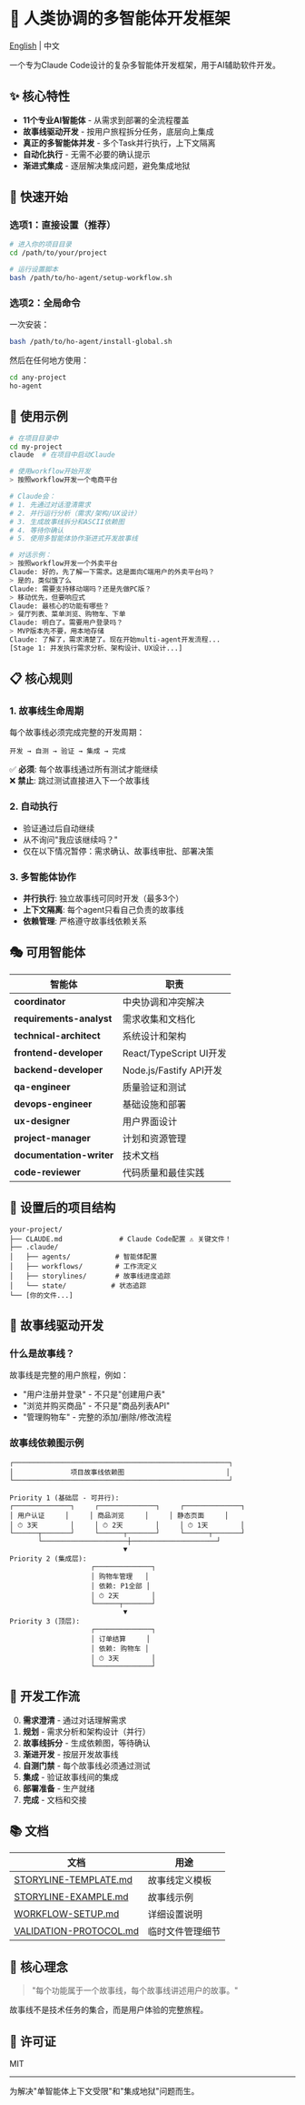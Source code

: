 # 🤖 人类协调的多智能体开发框架

[English](README.md) | 中文

一个专为Claude Code设计的复杂多智能体开发框架，用于AI辅助软件开发。

## ✨ 核心特性

- **11个专业AI智能体** - 从需求到部署的全流程覆盖
- **故事线驱动开发** - 按用户旅程拆分任务，底层向上集成
- **真正的多智能体并发** - 多个Task并行执行，上下文隔离
- **自动化执行** - 无需不必要的确认提示
- **渐进式集成** - 逐层解决集成问题，避免集成地狱

## 🚀 快速开始

### 选项1：直接设置（推荐）

```bash
# 进入你的项目目录
cd /path/to/your/project

# 运行设置脚本
bash /path/to/ho-agent/setup-workflow.sh
```

### 选项2：全局命令

一次安装：
```bash
bash /path/to/ho-agent/install-global.sh
```

然后在任何地方使用：
```bash
cd any-project
ho-agent
```

## 💬 使用示例

```bash
# 在项目目录中
cd my-project
claude  # 在项目中启动Claude

# 使用workflow开始开发
> 按照workflow开发一个电商平台

# Claude会：
# 1. 先通过对话澄清需求
# 2. 并行运行分析（需求/架构/UX设计）
# 3. 生成故事线拆分和ASCII依赖图
# 4. 等待你确认
# 5. 使用多智能体协作渐进式开发故事线

# 对话示例：
> 按照workflow开发一个外卖平台
Claude: 好的，先了解一下需求。这是面向C端用户的外卖平台吗？
> 是的，类似饿了么
Claude: 需要支持移动端吗？还是先做PC版？
> 移动优先，但要响应式
Claude: 最核心的功能有哪些？
> 餐厅列表、菜单浏览、购物车、下单
Claude: 明白了。需要用户登录吗？
> MVP版本先不要，用本地存储
Claude: 了解了，需求清楚了。现在开始multi-agent开发流程...
[Stage 1: 并发执行需求分析、架构设计、UX设计...]
```

## 📋 核心规则

### 1. 故事线生命周期

每个故事线必须完成完整的开发周期：
```
开发 → 自测 → 验证 → 集成 → 完成
```
✅ **必须**: 每个故事线通过所有测试才能继续  
❌ **禁止**: 跳过测试直接进入下一个故事线

### 2. 自动执行

- 验证通过后自动继续
- 从不询问"我应该继续吗？"
- 仅在以下情况暂停：需求确认、故事线审批、部署决策

### 3. 多智能体协作

- **并行执行**: 独立故事线可同时开发（最多3个）
- **上下文隔离**: 每个agent只看自己负责的故事线
- **依赖管理**: 严格遵守故事线依赖关系

## 🎭 可用智能体

| 智能体 | 职责 |
|-------|------|
| **coordinator** | 中央协调和冲突解决 |
| **requirements-analyst** | 需求收集和文档化 |
| **technical-architect** | 系统设计和架构 |
| **frontend-developer** | React/TypeScript UI开发 |
| **backend-developer** | Node.js/Fastify API开发 |
| **qa-engineer** | 质量验证和测试 |
| **devops-engineer** | 基础设施和部署 |
| **ux-designer** | 用户界面设计 |
| **project-manager** | 计划和资源管理 |
| **documentation-writer** | 技术文档 |
| **code-reviewer** | 代码质量和最佳实践 |

## 📂 设置后的项目结构

```
your-project/
├── CLAUDE.md              # Claude Code配置 ⚠️ 关键文件！
├── .claude/
│   ├── agents/           # 智能体配置
│   ├── workflows/        # 工作流定义  
│   ├── storylines/       # 故事线进度追踪
│   └── state/           # 状态追踪
└── [你的文件...]
```

## 🎯 故事线驱动开发

### 什么是故事线？

故事线是完整的用户旅程，例如：
- "用户注册并登录" - 不只是"创建用户表"
- "浏览并购买商品" - 不只是"商品列表API"
- "管理购物车" - 完整的添加/删除/修改流程

### 故事线依赖图示例

```
┌─────────────────────────────────────────────────────┐
│              项目故事线依赖图                         │
└─────────────────────────────────────────────────────┘

Priority 1 (基础层 - 可并行):
┌──────────────┐     ┌──────────────┐     ┌──────────────┐
│ 用户认证     │     │ 商品浏览     │     │ 静态页面     │
│ ⏱ 3天        │     │ ⏱ 2天        │     │ ⏱ 1天        │
└──────┬───────┘     └──────┬───────┘     └──────┬───────┘
       └─────────────────────┼─────────────────────┘
                            ▼
Priority 2 (集成层):
                    ┌──────────────┐
                    │ 购物车管理   │
                    │ 依赖: P1全部 │
                    │ ⏱ 2天        │
                    └──────┬───────┘
                            ▼
Priority 3 (顶层):
                    ┌──────────────┐
                    │ 订单结算     │
                    │ 依赖: 购物车 │
                    │ ⏱ 3天        │
                    └──────────────┘
```

## 🔄 开发工作流

0. **需求澄清** - 通过对话理解需求
1. **规划** - 需求分析和架构设计（并行）
2. **故事线拆分** - 生成依赖图，等待确认
3. **渐进开发** - 按层开发故事线
4. **自测门禁** - 每个故事线必须通过测试
5. **集成** - 验证故事线间的集成
6. **部署准备** - 生产就绪
7. **完成** - 文档和交接

## 📚 文档

| 文档 | 用途 |
|------|------|
| [STORYLINE-TEMPLATE.md](STORYLINE-TEMPLATE.md) | 故事线定义模板 |
| [STORYLINE-EXAMPLE.md](STORYLINE-EXAMPLE.md) | 故事线示例 |
| [WORKFLOW-SETUP.md](WORKFLOW-SETUP.md) | 详细设置说明 |
| [VALIDATION-PROTOCOL.md](VALIDATION-PROTOCOL.md) | 临时文件管理细节 |

## 🎯 核心理念

> "每个功能属于一个故事线，每个故事线讲述用户的故事。"

故事线不是技术任务的集合，而是用户体验的完整旅程。

## 📄 许可证

MIT

---

为解决"单智能体上下文受限"和"集成地狱"问题而生。